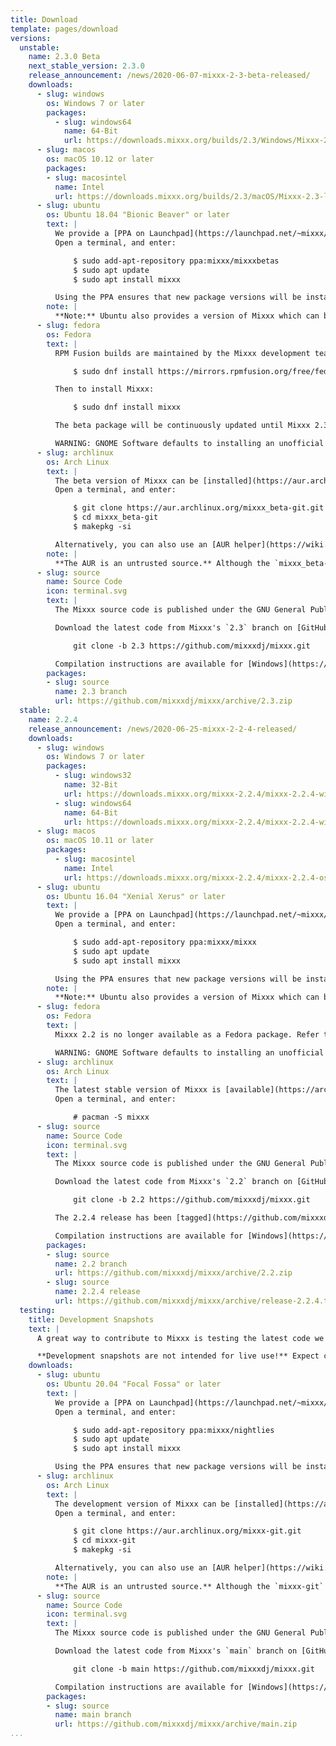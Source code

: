 ```yaml
---
title: Download
template: pages/download
versions:
  unstable:
    name: 2.3.0 Beta
    next_stable_version: 2.3.0
    release_announcement: /news/2020-06-07-mixxx-2-3-beta-released/
    downloads:
      - slug: windows
        os: Windows 7 or later
        packages:
          - slug: windows64
            name: 64-Bit
            url: https://downloads.mixxx.org/builds/2.3/Windows/Mixxx-2.3-latest.msi
      - slug: macos
        os: macOS 10.12 or later
        packages:
        - slug: macosintel
          name: Intel
          url: https://downloads.mixxx.org/builds/2.3/macOS/Mixxx-2.3-latest.dmg
      - slug: ubuntu
        os: Ubuntu 18.04 "Bionic Beaver" or later
        text: |
          We provide a [PPA on Launchpad](https://launchpad.net/~mixxx/+archive/mixxxbetas) to make installing install the latest beta version of Mixxx as easy as possible.
          Open a terminal, and enter:

              $ sudo add-apt-repository ppa:mixxx/mixxxbetas
              $ sudo apt update
              $ sudo apt install mixxx

          Using the PPA ensures that new package versions will be installed automatically with `apt`. Otherwise, you can [download individual packages](https://launchpad.net/~mixxx/+archive/ubuntu/mixxxbetas/+packages) and install them manually.
        note: |
          **Note:** Ubuntu also provides a version of Mixxx which can be installed directly from the Ubuntu Software Centre. This version is usually woefully out of date; therefore using the PPA is advised.
      - slug: fedora
        os: Fedora
        text: |
          RPM Fusion builds are maintained by the Mixxx development team. We support the next, the current, and selected previous Fedora release(s) if possible. If you do not have the RPM Fusion repository installed already, before installing Mixxx, run:

              $ sudo dnf install https://mirrors.rpmfusion.org/free/fedora/rpmfusion-free-release-$(rpm -E %fedora).noarch.rpm

          Then to install Mixxx:

              $ sudo dnf install mixxx

          The beta package will be continuously updated until Mixxx 2.3.0 is released.

          WARNING: GNOME Software defaults to installing an unofficial package from Flathub which does not work with PipeWire yet. This setup is not supported by the Mixxx development team. Install with `dnf` instead.
      - slug: archlinux
        os: Arch Linux
        text: |
          The beta version of Mixxx can be [installed](https://aur.archlinux.org/packages/mixxx_beta-git/#comment-783242) from the Arch User Repository (AUR).
          Open a terminal, and enter:

              $ git clone https://aur.archlinux.org/mixxx_beta-git.git
              $ cd mixxx_beta-git
              $ makepkg -si

          Alternatively, you can also use an [AUR helper](https://wiki.archlinux.org/index.php/AUR_helpers) to make the installation more straightforward.
        note: |
          **The AUR is an untrusted source.** Although the `mixxx_beta-git` package is maintained by the Mixxx development team, you should always read the `PKGBUILD` of each AUR package you install to make sure it doesn't contain malicious code.
      - slug: source
        name: Source Code
        icon: terminal.svg
        text: |
          The Mixxx source code is published under the GNU General Public License (GPL) v2 or later. Please check the `LICENSE` file in our source tree for complete licensing information.

          Download the latest code from Mixxx's `2.3` branch on [GitHub](https://github.com/mixxxdj/mixxx/tree/2.3) by opening a terminal and running:

              git clone -b 2.3 https://github.com/mixxxdj/mixxx.git

          Compilation instructions are available for [Windows](https://github.com/mixxxdj/mixxx/wiki/Compiling-On-Windows), [macOS](https://github.com/mixxxdj/mixxx/wiki/Compiling-On-Os-X), and [Linux](https://github.com/mixxxdj/mixxx/wiki/Compiling-On-Linux).
        packages:
        - slug: source
          name: 2.3 branch
          url: https://github.com/mixxxdj/mixxx/archive/2.3.zip
  stable:
    name: 2.2.4
    release_announcement: /news/2020-06-25-mixxx-2-2-4-released/
    downloads:
      - slug: windows
        os: Windows 7 or later
        packages:
          - slug: windows32
            name: 32-Bit
            url: https://downloads.mixxx.org/mixxx-2.2.4/mixxx-2.2.4-win32.exe
          - slug: windows64
            name: 64-Bit
            url: https://downloads.mixxx.org/mixxx-2.2.4/mixxx-2.2.4-win64.exe
      - slug: macos
        os: macOS 10.11 or later
        packages:
          - slug: macosintel
            name: Intel
            url: https://downloads.mixxx.org/mixxx-2.2.4/mixxx-2.2.4-osxintel.dmg
      - slug: ubuntu
        os: Ubuntu 16.04 "Xenial Xerus" or later
        text: |
          We provide a [PPA on Launchpad](https://launchpad.net/~mixxx/+archive/ubuntu/mixxx) to make installing the latest stable version of Mixxx as easy as possible.
          Open a terminal, and enter:

              $ sudo add-apt-repository ppa:mixxx/mixxx
              $ sudo apt update
              $ sudo apt install mixxx

          Using the PPA ensures that new package versions will be installed automatically with `apt`. Otherwise, you can [download individual packages](https://launchpad.net/~mixxx/+archive/ubuntu/mixxx/+packages) and install them manually.
        note: |
          **Note:** Ubuntu also provides a version of Mixxx which can be installed directly from the Ubuntu Software Centre. This version is usually woefully out of date; therefore using the PPA is advised.
      - slug: fedora
        os: Fedora
        text: |
          Mixxx 2.2 is no longer available as a Fedora package. Refer to the [instructions for installing Mixxx 2.3 beta](#unstable-fedora) instead.

          WARNING: GNOME Software defaults to installing an unofficial package from Flathub which does not work with PipeWire yet. This setup is not supported by the Mixxx development team. Install with `dnf` instead.
      - slug: archlinux
        os: Arch Linux
        text: |
          The latest stable version of Mixxx is [available](https://archlinux.org/packages/community/x86_64/mixxx/) in the community repository and can be installed using `pacman`.
          Open a terminal, and enter:

              # pacman -S mixxx
      - slug: source
        name: Source Code
        icon: terminal.svg
        text: |
          The Mixxx source code is published under the GNU General Public License (GPL) v2 or later. Please check the `LICENSE` file in our source tree for complete licensing information.

          Download the latest code from Mixxx's `2.2` branch on [GitHub](https://github.com/mixxxdj/mixxx/tree/2.2) by opening a terminal and running:

              git clone -b 2.2 https://github.com/mixxxdj/mixxx.git

          The 2.2.4 release has been [tagged](https://github.com/mixxxdj/mixxx/releases/tag/release-2.2.4) with `release-2.2.4`.

          Compilation instructions are available for [Windows](https://github.com/mixxxdj/mixxx/wiki/Compiling-On-Windows), [macOS](https://github.com/mixxxdj/mixxx/wiki/Compiling-On-Os-X), and [Linux](https://github.com/mixxxdj/mixxx/wiki/Compiling-On-Linux).
        packages:
        - slug: source
          name: 2.2 branch
          url: https://github.com/mixxxdj/mixxx/archive/2.2.zip
        - slug: source
          name: 2.2.4 release
          url: https://github.com/mixxxdj/mixxx/archive/release-2.2.4.tar.gz
  testing:
    title: Development Snapshots
    text: |
      A great way to contribute to Mixxx is testing the latest code we're working on and giving early feedback. Refer to the [Testing wiki page](https://github.com/mixxxdj/mixxx/wiki/Testing) for where to find the latest builds and instructions how to test pull requests before they are merged.

      **Development snapshots are not intended for live use!** Expect crashes and make sure to back up your Mixxx settings and library before upgrading as explained in the Testing wiki page.
    downloads:
      - slug: ubuntu
        os: Ubuntu 20.04 "Focal Fossa" or later
        text: |
          We provide a [PPA on Launchpad](https://launchpad.net/~mixxx/+archive/ubuntu/nightlies) to make installing the latest development snapshot of Mixxx as easy as possible.
          Open a terminal, and enter:

              $ sudo add-apt-repository ppa:mixxx/nightlies
              $ sudo apt update
              $ sudo apt install mixxx

          Using the PPA ensures that new package versions will be installed automatically with `apt`. Otherwise, you can [download individual packages](https://launchpad.net/~mixxx/+archive/ubuntu/nightlies/+packages) and install them manually.
      - slug: archlinux
        os: Arch Linux
        text: |
          The development version of Mixxx can be [installed](https://aur.archlinux.org/packages/mixxx-git/) from the Arch User Repository (AUR).
          Open a terminal, and enter:

              $ git clone https://aur.archlinux.org/mixxx-git.git
              $ cd mixxx-git
              $ makepkg -si

          Alternatively, you can also use an [AUR helper](https://wiki.archlinux.org/index.php/AUR_helpers) to make the installation more straightforward.
        note: |
          **The AUR is an untrusted source.** Although the `mixxx-git` package is maintained by the Mixxx development team, you should always read the `PKGBUILD` of each AUR package you install to make sure it doesn't contain malicious code.
      - slug: source
        name: Source Code
        icon: terminal.svg
        text: |
          The Mixxx source code is published under the GNU General Public License (GPL) v2 or later. Please check the `LICENSE` file in our source tree for complete licensing information.

          Download the latest code from Mixxx's `main` branch on [GitHub](https://github.com/mixxxdj/mixxx/tree/main) by opening a terminal and running:

              git clone -b main https://github.com/mixxxdj/mixxx.git

          Compilation instructions are available for [Windows](https://github.com/mixxxdj/mixxx/wiki/Compiling-On-Windows), [macOS](https://github.com/mixxxdj/mixxx/wiki/Compiling-On-Os-X), and [Linux](https://github.com/mixxxdj/mixxx/wiki/Compiling-On-Linux).
        packages:
        - slug: source
          name: main branch
          url: https://github.com/mixxxdj/mixxx/archive/main.zip
...
```


